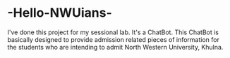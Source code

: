 # -Hello-NWUians-
I've done this project for my sessional lab.
It's a ChatBot.
This ChatBot is basically designed to provide admission related pieces of information for the students who are intending to admit North Western University, Khulna.
